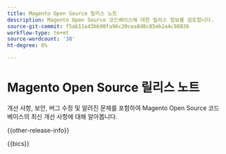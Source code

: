 ```yaml
---
title: Magento Open Source 릴리스 노트
description: Magento Open Source 코드베이스에 대한 릴리스 정보를 검토합니다.
source-git-commit: f5ab11a43bb90fa96c20cea8d8c85eb2a4c98826
workflow-type: tm+mt
source-wordcount: '38'
ht-degree: 0%

---
```



# Magento Open Source 릴리스 노트

개선 사항, 보안, 버그 수정 및 알려진 문제를 포함하여 Magento Open Source 코드베이스의 최신 개선 사항에 대해 알아봅니다.

{{other-release-info}}

{{bics}}
